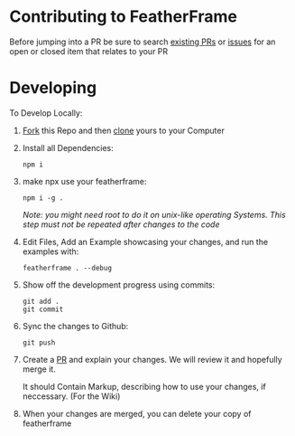 # Contributing to FeatherFrame

Before jumping into a PR be sure to search [existing PRs](https://github.com/FishingHacks/featherframe/pulls) or [issues](https://github.com/FishingHacks/featherframe/issues) for an open or closed item that relates to your PR

# Developing
To Develop Locally:

1. [Fork](https://help.github.com/articles/fork-a-repo/) this Repo and then [clone](https://help.github.com/articles/cloning-a-repository/) yours to your Computer

2. Install all Dependencies:
   ```
   npm i
   ```
3. make npx use your featherframe:
   ```
   npm i -g .
   ```
   *Note: you might need root to do it on unix-like operating Systems. This step must not be repeated after changes to the code*
4. Edit Files, Add an Example showcasing your changes, and run the examples with:
   ```
   featherframe . --debug
   ```
5. Show off the development progress using commits:
   ```
   git add .
   git commit
   ```

6. Sync the changes to Github:
   ```
   git push
   ```
7. Create a [PR](https://github.com/FishingHacks/featherframe/pulls) and explain your changes. We will review it and hopefully merge it. 

   It should Contain Markup, describing how to use your changes, if neccessary. (For the Wiki)
9. When your changes are merged, you can delete your copy of featherframe
